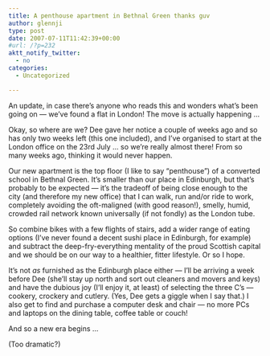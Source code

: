 ```yaml
---
title: A penthouse apartment in Bethnal Green thanks guv
author: glennji
type: post
date: 2007-07-11T11:42:39+00:00
#url: /?p=232
aktt_notify_twitter:
  - no
categories:
  - Uncategorized

---
```

An update, in case there&#8217;s anyone who reads this and wonders what&#8217;s been going on &#8212; we&#8217;ve found a flat in London! The move is actually happening &#8230;
  
Okay, so where are we? Dee gave her notice a couple of weeks ago and so has only two weeks left (this one included), and I&#8217;ve organised to start at the London office on the 23rd July &#8230; so we&#8217;re really almost there! From so many weeks ago, thinking it would never happen.
  
Our new apartment is the top floor (I like to say &#8220;penthouse&#8221;) of a converted school in Bethnal Green. It&#8217;s smaller than our place in Edinburgh, but that&#8217;s probably to be expected &#8212; it&#8217;s the tradeoff of being close enough to the city (and therefore my new office) that I can walk, run and/or ride to work, completely avoiding the oft-maligned (with good reason!), smelly, humid, crowded rail network known universally (if not fondly) as the London tube.
  
So combine bikes with a few flights of stairs, add a wider range of eating options (I&#8217;ve never found a decent sushi place in Edinburgh, for example) and subtract the deep-fry-everything mentality of the proud Scottish capital and we should be on our way to a healthier, fitter lifestyle. Or so I hope.
  
It&#8217;s not _as_ furnished as the Edinburgh place either &#8212; I&#8217;ll be arriving a week before Dee (she&#8217;ll stay up north and sort out cleaners and movers and keys) and have the dubious joy (I&#8217;ll enjoy it, at least) of selecting the three C&#8217;s &#8212; cookery, crockery and cutlery. (Yes, Dee gets a giggle when I say that.) I also get to find and purchase a computer desk and chair &#8212; no more PCs and laptops on the dining table, coffee table or couch!
  
And so a new era begins &#8230;
  
(Too dramatic?)
